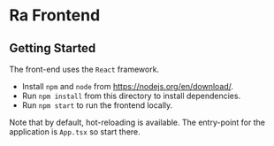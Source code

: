 # Ra Frontend

## Getting Started

The front-end uses the `React` framework. 

- Install `npm` and `node` from https://nodejs.org/en/download/.
- Run `npm install` from this directory to install dependencies.
- Run `npm start` to run the frontend locally.

Note that by default, hot-reloading is available. The entry-point for the application is `App.tsx` so start there.